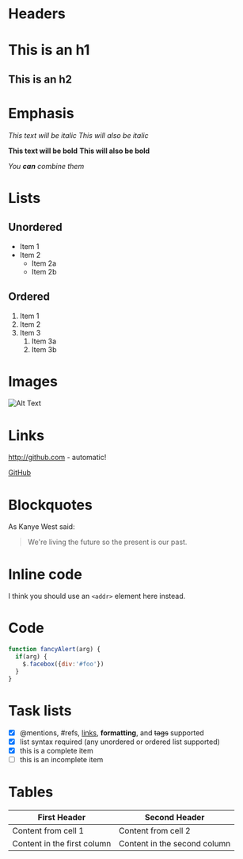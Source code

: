 # Headers

# This is an h1
## This is an h2

# Emphasis

*This text will be italic*
_This will also be italic_

**This text will be bold**
__This will also be bold__

_You **can** combine them_

# Lists
## Unordered

* Item 1
* Item 2
  * Item 2a
  * Item 2b

## Ordered

1. Item 1
1. Item 2
1. Item 3
   1. Item 3a
   1. Item 3b

# Images

![Alt Text](url)

# Links

http://github.com - automatic!

[GitHub](http://github.com)

# Blockquotes

As Kanye West said:

> We're living the future so the present is our past.

# Inline code

I think you should use an `<addr>` element here instead.

# Code

```javascript
function fancyAlert(arg) {
  if(arg) {
    $.facebox({div:'#foo'})
  }
}
```

# Task lists

- [x] @mentions, #refs, [links](), **formatting**, and <del>tags</del> supported
- [x] list syntax required (any unordered or ordered list supported)
- [x] this is a complete item
- [ ] this is an incomplete item

# Tables

| First Header                | Second Header                |
| --------------------------- | ---------------------------- |
| Content from cell 1         | Content from cell 2          |
| Content in the first column | Content in the second column |

